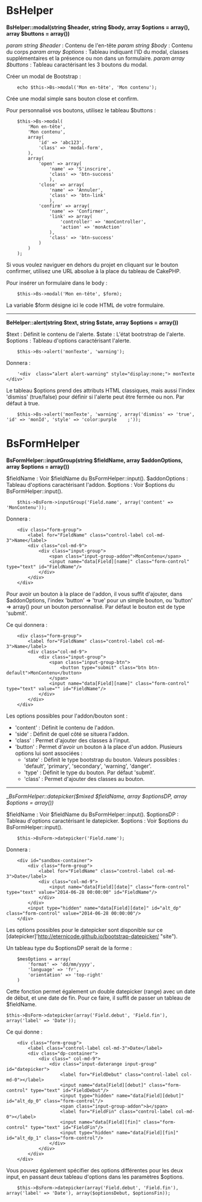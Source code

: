 # BsHelper

__BsHelper::modal(string $header, string $body, array $options = array(), array $buttons = array())__

_param string $header_ :
Contenu de l'en-tête
_param string $body_ :
Contenu du corps
_param array $options_ :
Tableau indiquant l'ID du modal, classes supplémentaires et la présence ou non dans un formulaire.
_param array $buttons_ :
Tableau caractérisant les 3 boutons du modal.

Créer un modal de Bootstrap :

		echo $this->Bs->modal('Mon en-tête', 'Mon contenu');

Crée une modal simple sans bouton close et confirm.

Pour personnalisé vos boutons, utilisez le tableau $buttons :

		$this->Bs->modal(
			'Mon en-tête',
			'Mon contenu',
			array(
				'id' => 'abc123',
				'class' => 'modal-form',
			),
			array(
				'open' => array(
					'name' => 'S'inscrire',
					'class' => 'btn-success'
					),
				'close' => array(
					'name' => 'Annuler',
					'class' => 'btn-link'
					),
				'confirm' => array(
					'name' => 'Confirmer',
					'link' => array(
						'controller' => 'monController',
						'action' => 'monAction'
					),
					'class' => 'btn-success'
				)
			)
		);

Si vous voulez naviguer en dehors du projet en cliquant sur le bouton confirmer, utilisez une URL absolue à la place du tableau de CakePHP.

Pour insérer un formulaire dans le body :

		$this->Bs->modal('Mon en-tête', $form);

La variable $form désigne ici le code HTML de votre formulaire.

---------------------------------------------------------------------------------------------------------------------------

__BeHelper::alert(string $text, string $state, array $options = array())__

$text : Définit le contenu de l'alerte.
$state : L'état bootrstrap de l'alerte.
$options : Tableau d'options caractérisant l'alerte.

		$this->Bs->alert('monTexte', 'warning');

Donnera :

		'<div  class="alert alert-warning" style="display:none;"> monTexte </div>'

Le tableau $options prend des attributs HTML classiques, mais aussi l'index 'dismiss' (true/false) pour définir si l'alerte peut être fermée ou non. Par défaut à true.

		$this->Bs->alert('monTexte', 'warning', array('dismiss' => 'true', 'id' => 'monId', 'style' => 'color:purple	;'));


# BsFormHelper

__BsFormHelper::inputGroup(string $fieldName, array $addonOptions, array $options = array())__

$fieldName : Voir $fieldName du BsFormHelper::input().
$addonOptions : Tableau d'options caractérisant l'addon.
$options :	Voir $options du BsFormHelper::input().

		$this->BsForm->inputGroup('Field.name', array('content' => 'MonContenu'));

Donnera :

		<div class="form-group">
			<label for="FieldName" class="control-label col-md-3">Name</label>
			<div class="col-md-9">
				<div class="input-group">
					<span class="input-group-addon">MonContenu</span>
					<input name="data[Field][name]" class="form-control" type="text" id="FieldName"/>
				</div>
			</div>
		</div>

Pour avoir un bouton à la place de l'addon, il vous suffit d'ajouter, dans $addonOptions, l'index 'button' => 'true' pour un simple bouton, ou 'button' => array() pour un bouton personnalisé. Par défaut le bouton est de type 'submit'.

Ce qui donnera :

		<div class="form-group">
			<label for="FieldName" class="control-label col-md-3">Name</label>
			<div class="col-md-9">
				<div class="input-group">
					<span class="input-group-btn">
						<button type="submit" class="btn btn-default">MonContenu</button>
					</span>
					<input name="data[Field][name]" class="form-control" type="text" value="" id="FieldName"/>
				</div>
			</div>
		</div>

Les options possibles pour l'addon/bouton sont :

* 'content' : Définit le contenu de l'addon.
* 'side'    : Définit de quel côté se situera l'addon.
* 'class'   : Permet d'ajouter des classes à l'input.
* 'button'  : Permet d'avoir un bouton à la place d'un addon. Plusieurs options lui sont associées :
	* 'state' : Définit le type bootstrap du bouton. Valeurs possibles : 'default', 'primary', 'secondary', 'warning', 'danger'.
	* 'type'  : Définit le type du bouton. Par défaut 'submit'.
	* 'class' : Permet d'ajouter des classes au bouton.

---------------------------------------------------------------------------------------------------------------------------

__BsFormHelper::datepicker($mixed $fieldName, array $optionsDP, array $options = array())_

$fieldName : Voir $fieldName du BsFormHelper::input().
$optionsDP : Tableau d'options caractérisant le datepicker.
$options   : Voir $options du BsFormHelper::input().


		$this->BsForm->datepicker('Field.name');

Donnera :

		<div id="sandbox-container">
			<div class="form-group">
				<label for="FieldName" class="control-label col-md-3">Date</label>
				<div class="col-md-9">
					<input name="data[Field][date]" class="form-control" type="text" value="2014-06-28 00:00:00" id="FieldName"/>
				</div>
			</div>
			<input type="hidden" name="data[Field][date]" id="alt_dp" class="form-control" value="2014-06-28 00:00:00"/>
		</div>

Les options possibles pour le datepicker sont disponible sur ce [datepicker]'http://eternicode.github.io/bootstrap-datepicker/ "site").

Un tableau type du $optionsDP serait de la forme :

		$mesOptions = array(
			'format' => 'dd/mm/yyyy',
			'language' => 'fr',
			'orientation' => 'top-right'
		)

Cette fonction permet également un double datepicker (range) avec un date de début, et une date de fin. Pour ce faire, il suffit de passer un tableau de $fieldName.

	$this->BsForm->datepicker(array('Field.debut', 'Field.fin'), array('label' => 'Date'));

Ce qui donne :

		<div class="form-group">
			<label class="control-label col-md-3">Date</label>
			<div class="dp-container">
				<div class=" col-md-9">
					<div class="input-daterange input-group" id="datepicker">
						<label for="FieldDebut" class="control-label col-md-0"></label>
						<input name="data[Field][debut]" class="form-control" type="text" id="FieldDebut"/>
						<input type="hidden" name="data[Field][debut]" id="alt_dp_0" class="form-control"/>
						<span class="input-group-addon">à</span>
						<label for="FieldFin" class="control-label col-md-0"></label>
						<input name="data[Field][fin]" class="form-control" type="text" id="FieldFin"/>
						<input type="hidden" name="data[Field][fin]" id="alt_dp_1" class="form-control"/>
					</div>
				</div>
			</div>
		</div>

Vous pouvez également spécifier des options différentes pour les deux input, en passant deux tableau d'options dans les paramètres $options.

		$this->BsForm->datepicker(array('Field.debut', 'Field.fin'), array('label' => 'Date'), array($optionsDebut, $optionsFin));
